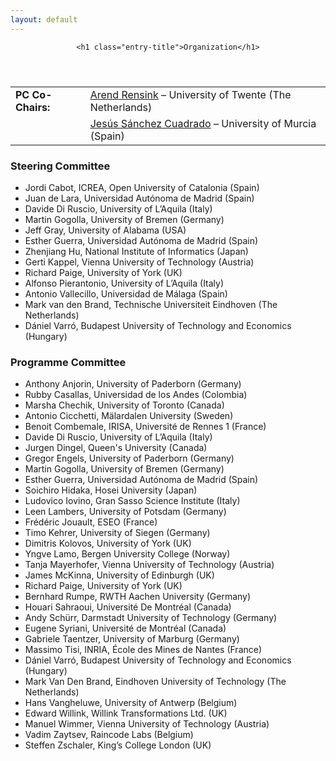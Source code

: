 ```yaml
---
layout: default
---
```




<header class="entry-header">
			
	<h1 class="entry-title">Organization</h1>
</header><!-- .entry-header -->

<div class="entry-content">
<table>
<tbody>
<tr>
<td><strong>PC Co-Chairs:</strong></td>
<td><a href="http://wwwhome.ewi.utwente.nl/~rensink/">Arend Rensink</a> &#8211; University of Twente (The Netherlands)</td>
</tr>
<tr>
<td></td>
<td><a href="http://sanchezcuadrado.es">Jesús Sánchez Cuadrado</a> &#8211; University of Murcia (Spain)</td>
</tr>
</tbody>
</table>
<h3>Steering Committee</h3>
<ul>
<li>Jordi Cabot, ICREA, Open University of Catalonia (Spain)</li>
<li>Juan de Lara, Universidad Autónoma de Madrid (Spain)</li>
<li>Davide Di Ruscio, University of L’Aquila (Italy)</li>
<li>Martin Gogolla, University of Bremen (Germany)</li>
<li>Jeff Gray, University of Alabama (USA)</li>
<li>Esther Guerra, Universidad Autónoma de Madrid (Spain)</li>
<li>Zhenjiang Hu, National Institute of Informatics (Japan)</li>
<li>Gerti Kappel, Vienna University of Technology (Austria)</li>
<li>Richard Paige, University of York (UK)</li>
<li>Alfonso Pierantonio, University of L’Aquila (Italy)</li>
<li>Antonio Vallecillo, Universidad de Málaga (Spain)</li>
<li>Mark van den Brand, Technische Universiteit Eindhoven (The Netherlands)</li>
<li>Dániel Varró, Budapest University of Technology and Economics (Hungary)</li>
</ul>

<h3>Programme Committee</h3>

<ul>
<li>Anthony Anjorin, University of Paderborn (Germany) </li>
<li>Rubby Casallas, Universidad de los Andes (Colombia) </li>
<li>Marsha Chechik, University of Toronto (Canada)</li>
<li>Antonio Cicchetti, Mälardalen University (Sweden)</li>
<li>Benoit Combemale, IRISA, Université de Rennes 1 (France)</li>
<li>Davide Di Ruscio, University of L’Aquila (Italy)</li>
<li>Jurgen Dingel, Queen's University (Canada) </li>
<li>Gregor Engels, University of Paderborn (Germany) </li>
<li>Martin Gogolla, University of Bremen (Germany)</li>
<li>Esther Guerra, Universidad Autónoma de Madrid (Spain)</li>
<li>Soichiro Hidaka, Hosei University (Japan)</li>
<li>Ludovico Iovino, Gran Sasso Science Institute (Italy)</li>
<li>Leen Lambers, University of Potsdam (Germany)</li>
<li>Frédéric Jouault, ESEO (France)</li>
<li>Timo Kehrer, University of Siegen (Germany)</li>
<li>Dimitris Kolovos, University of York (UK)</li>
<li>Yngve Lamo, Bergen University College (Norway)</li>
<li>Tanja Mayerhofer, Vienna University of Technology (Austria)</li>
<li>James McKinna, University of Edinburgh (UK)</li>
<li>Richard Paige, University of York (UK)</li>
<li>Bernhard Rumpe, RWTH Aachen University (Germany)</li>
<li>Houari Sahraoui, Université De Montréal (Canada)</li>
<li>Andy Schürr, Darmstadt University of Technology (Germany)</li>
<li>Eugene Syriani, Université de Montréal (Canada)</li>
<li>Gabriele Taentzer, University of Marburg (Germany)</li>
<li>Massimo Tisi, INRIA, École des Mines de Nantes (France)</li>
<li>Dániel Varró, Budapest University of Technology and Economics (Hungary)</li>
<li>Mark Van Den Brand, Eindhoven University of Technology (The Netherlands)</li>
<li>Hans Vangheluwe, University of Antwerp (Belgium)</li>
<li>Edward Willink, Willink Transformations Ltd. (UK)</li>
<li>Manuel Wimmer, Vienna University of Technology (Austria)</li>
<li>Vadim Zaytsev, Raincode Labs (Belgium)</li>
<li>Steffen Zschaler, King’s College London (UK)</li>
</ul>

</div>

